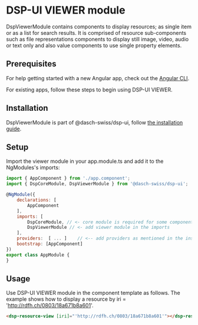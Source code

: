 # DSP-UI VIEWER module

DspViewerModule contains components to display resources; as single item or as a list for search results. It is comprised of resource sub-components such as file representations components to display still image, video, audio or text only and also value components to use single property elements.

## Prerequisites

For help getting started with a new Angular app, check out the [Angular CLI](https://cli.angular.io/).

For existing apps, follow these steps to begin using DSP-UI VIEWER.

## Installation

DspViewerModule is part of @dasch-swiss/dsp-ui, follow [the installation guide](/how-to-use/getting-started/).

## Setup

Import the viewer module in your app.module.ts and add it to the NgModules's imports:

```javascript
import { AppComponent } from './app.component';
import { DspCoreModule, DspViewerModule } from '@dasch-swiss/dsp-ui';

@NgModule({
    declarations: [
        AppComponent
    ],
    imports: [
        DspCoreModule, // <- core module is required for some components and directives
        DspViewerModule // <- add viewer module in the imports
    ],
    providers:  [ ... ]    // <-- add providers as mentioned in the installation guide
    bootstrap: [AppComponent]
})
export class AppModule {
}
```

## Usage

<!-- example of resource viewer -->
Use DSP-UI VIEWER module in the component template as follows. The example shows how to display a resource by iri = 'http://rdfh.ch/0803/18a671b8a601'.

```html
<dsp-resource-view [iri]="'http://rdfh.ch/0803/18a671b8a601'"></dsp-resource-view>
```
